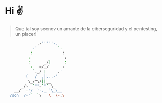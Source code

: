 #  Hi ✌

> Que tal soy secnov un amante de la ciberseguridad y el pentesting, un placer!


```bash
               .-'''''-.
             .'         `.
            :             :
           :               :
           :      _/|      :
            :   =/_/      :
             `._/ |     .'
          (   /  ,|...-'
           \_/^\/||__
        _/~  `""~`"` \_
     __/  -'/  `-._ `\_\__
   /scn  /-'`  `\   \  \-.\
```
